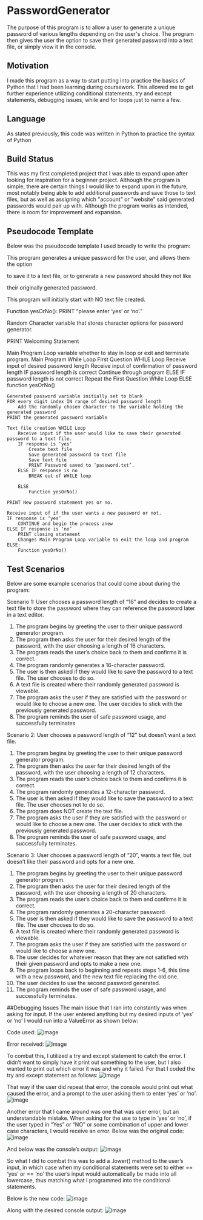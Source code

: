 # PasswordGenerator
The purpose of this program is to allow a user to generate a unique password of various lengths depending on the user's choice. 
The program then gives the user the option to save their generated password into a text file, or simply view it in the console.
## Motivation
I made this program as a way to start putting into practice the basics of Python that I had been learning during coursework.
This allowed me to get further experience utilizing conditional statements, try and except statements, debugging issues, while and for loops
just to name a few.
## Language
As stated previously, this code was written in Python to practice the syntax of Python
## Build Status
This was my first completed project that I was able to expand upon after looking for inspiration for a beginner project.
Although the program is simple, there are certain things I would like to expand upon in the future, most notably being able to add
additional passwords and save those to text files, but as well as assigning which "account" or "website" said generated passwords
would pair up with. Although the program works as intended, there is room for improvement and expansion. 
## Pseudocode Template
Below was the pseudocode template I used broadly to write the program:

This program generates a unique password for the user, and allows them the option

to save it to a text file, or to generate a new password should they not like

their originally generated password.

This program will initially start with NO text file created.

Function yesOrNo():
   PRINT “please enter ‘yes’ or ‘no’.”

Random Character variable that stores character options for password generator.

PRINT Welcoming Statement

Main Program Loop variable whether to stay in loop or exit and terminate program.
Main Program While Loop
	First Question WHILE Loop
		Receive input of desired password length
		Receive input of confirmation of password length
		IF password length is correct
			Continue through program
		ELSE IF password length is not correct
			Repeat the First Question While Loop
		ELSE
			function yesOrNo()

	Generated password variable initially set to blank
	FOR every digit index IN range of desired password length
		Add the randomly chosen character to the variable holding the generated password
	PRINT the generated password variable
		
	Text file creation WHILE Loop
		Receive input if the user would like to save their generated password to a text file.
		IF response is ‘yes’
			Create text file
			Save generated password to text file
			Save text file
			PRINT Password saved to ‘password.txt’.
		ELSE IF response is no
			BREAK out of WHILE loop

		ELSE
			Function yesOrNo()

	PRINT New password statement yes or no.

	Receive input of if the user wants a new password or not.
	IF response is ‘yes’
		CONTINUE and begin the process anew
	ELSE IF response is ‘no’
		PRINT closing statement
		Changes Main Program Loop variable to exit the loop and program
	ELSE:
		Function yesOrNo()
		
## Test Scenarios
Below are some example scenarios that could come about during the program:

Scenario 1: User chooses a password length of “16” and decides to create a text file to store the password where they can reference the password later in a text editor.
1.	The program begins by greeting the user to their unique password generator program.
2.	The program then asks the user for their desired length of the password, with the user choosing a length of 16 characters.
3.	The program reads the user’s choice back to them and confirms it is correct.
4.	The program randomly generates a 16-character password.
5.	The user is then asked if they would like to save the password to a text file. The user chooses to do so.
6.	A text file is created where their randomly generated password is viewable.
7.	The program asks the user if they are satisfied with the password or would like to choose a new one. The user decides to stick with the previously generated password.
8.	The program reminds the user of safe password usage, and successfully terminates

Scenario 2: User chooses a password length of “12” but doesn’t want a text file.
1.	The program begins by greeting the user to their unique password generator program.
2.	The program then asks the user for their desired length of the password, with the user choosing a length of 12 characters.
3.	The program reads the user’s choice back to them and confirms it is correct.
4.	The program randomly generates a 12-character password.
5.	The user is then asked if they would like to save the password to a text file. The user chooses not to do so.
6.	The program does NOT create the text file.
7.	The program asks the user if they are satisfied with the password or would like to choose a new one. The user decides to stick with the previously generated password.
8.	The program reminds the user of safe password usage, and successfully terminates.

Scenario 3: User chooses a password length of “20”, wants a text file, but doesn’t like their password and opts for a new one.
1.	The program begins by greeting the user to their unique password generator program.
2.	The program then asks the user for their desired length of the password, with the user choosing a length of 20 characters.
3.	The program reads the user’s choice back to them and confirms it is correct.
4.	The program randomly generates a 20-character password.
5.	The user is then asked if they would like to save the password to a text file. The user chooses to do so.
6.	A text file is created where their randomly generated password is viewable.
7.	The program asks the user if they are satisfied with the password or would like to choose a new one.
8.	The user decides for whatever reason that they are not satisfied with their given password and opts to make a new one.
9.	The program loops back to beginning and repeats steps 1-6, this time with a new password, and the new text file replacing the old one.
10.	The user decides to use the second password generated.
11.	The program reminds the user of safe password usage, and successfully terminates.

##Debugging Issues
The main issue that I ran into constantly was when asking for input. If the user entered anything but my desired inputs of ‘yes’ or ‘no’ I would run into a ValueError as shown below:

Code used:
![image](https://user-images.githubusercontent.com/104124602/214954619-a818b9b3-b736-4051-8f40-f934e492f35a.png)

Error received:
![image](https://user-images.githubusercontent.com/104124602/214954753-67adc24e-9a01-4f49-818f-eeae8064987b.png)

To combat this, I utilized a try and except statement to catch the error. I didn’t want to simply have it print out something to the user, but I also wanted to print out which error it was and why it failed. For that I coded the try and except statement as follows:
![image](https://user-images.githubusercontent.com/104124602/214954811-ee63c4e9-31a3-4da8-9cfa-734bb26a6c75.png)

That way if the user did repeat that error, the console would print out what caused the error, and a prompt to the user asking them to enter ‘yes’ or ‘no’:
![image](https://user-images.githubusercontent.com/104124602/214954931-320b4719-2362-4eab-85d9-739e1cdb878c.png)

Another error that I came around was one that was user error, but an understandable mistake. When asking for the use to type in ‘yes’ or ‘no’, if the user typed in “Yes” or “NO” or some combination of upper and lower case characters, I would receive an error. Below was the original code:
![image](https://user-images.githubusercontent.com/104124602/214954983-bdb0a9eb-eb9f-490a-816e-e163e5303775.png)

And below was the console’s output:
![image](https://user-images.githubusercontent.com/104124602/214955031-86edf99b-c437-4d7d-9fc7-11b585d365ea.png)

So what I did to combat this was to add a .lower() method to the user’s input, in which case when my conditional statements were set to either == ‘yes’ or == ‘no’ the user’s input would automatically be made into all lowercase, thus matching what I programmed into the conditional statements.

Below is the new code:
![image](https://user-images.githubusercontent.com/104124602/214955120-7890af05-d389-4372-a225-3f6bb23ebca4.png)

Along with the desired console output:
![image](https://user-images.githubusercontent.com/104124602/214955161-c3f6d9ad-9ef6-4160-9a5e-bde99ff285f7.png)
